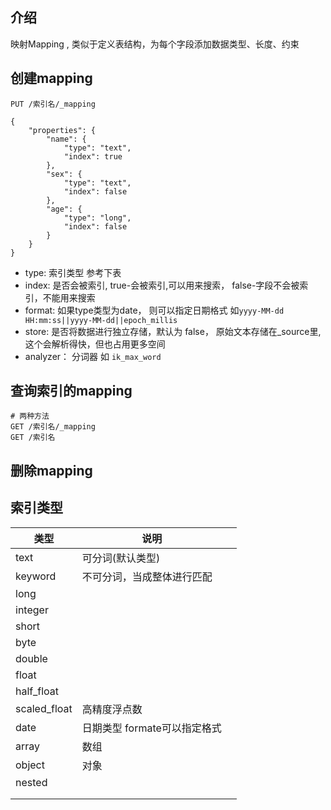 ## 介绍

映射Mapping , 类似于定义表结构，为每个字段添加数据类型、长度、约束



## 创建mapping

```
PUT /索引名/_mapping

{
    "properties": {
        "name": {
            "type": "text",
            "index": true
        },
        "sex": {
            "type": "text",
            "index": false
        },
        "age": {
            "type": "long",
            "index": false
        }
    }
}
```

- type: 索引类型 参考下表
- index: 是否会被索引, true-会被索引,可以用来搜索， false-字段不会被索引，不能用来搜索
- format: 如果type类型为date， 则可以指定日期格式 如`yyyy-MM-dd HH:mm:ss||yyyy-MM-dd||epoch_millis`
- store: 是否将数据进行独立存储，默认为 false， 原始文本存储在_source里, 这个会解析得快，但也占用更多空间
- analyzer： 分词器  如 `ik_max_word`

## 查询索引的mapping

```
# 两种方法
GET /索引名/_mapping
GET /索引名
```



## 删除mapping



## 索引类型

| 类型         | 说明                         |      |
| ------------ | ---------------------------- | ---- |
| text         | 可分词(默认类型)             |      |
| keyword      | 不可分词，当成整体进行匹配   |      |
| long         |                              |      |
| integer      |                              |      |
| short        |                              |      |
| byte         |                              |      |
| double       |                              |      |
| float        |                              |      |
| half_float   |                              |      |
| scaled_float | 高精度浮点数                 |      |
| date         | 日期类型 formate可以指定格式 |      |
| array        | 数组                         |      |
| object       | 对象                         |      |
| nested       |                              |      |
|              |                              |      |
|              |                              |      |

